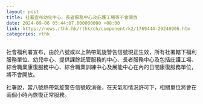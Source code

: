 ```yaml
---
layout: post
title: 社署宣布幼兒中心、長者服務中心及庇護工場等不會開放
date: 2024-09-06 05:44:07.000000000 +08:00
link: https://news.rthk.hk/rthk/ch/component/k2/1769444-20240906.htm
categories: rthk
---
```


社會福利署宣布，由於八號或以上熱帶氣旋警告信號現正生效，所有社署轄下福利服務單位、幼兒中心、提供課餘託管服務的中心、長者服務中心及包括庇護工場、綜合職業康復服務中心、綜合職業訓練中心及展能中心在內的日間康復服務單位，將不會開放。

社署說，當八號熱帶氣旋警告信號取消後，在天氣和情況許可下，相關單位將會在兩個小時內恢復正常服務。
